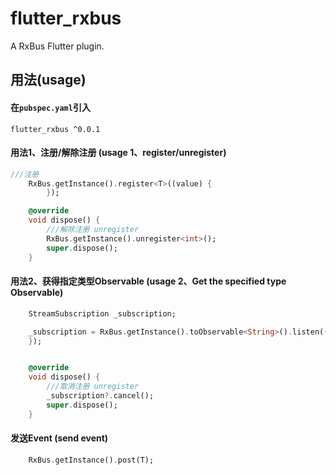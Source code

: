# flutter_rxbus

A RxBus Flutter plugin.

## 用法(usage)

#### 在`pubspec.yaml`引入
```
flutter_rxbus ^0.0.1
```

#### 用法1、注册/解除注册 (usage 1、register/unregister)

```dart
///注册
    RxBus.getInstance().register<T>((value) {
        });

    @override
    void dispose() {
        ///解除注册 unregister
        RxBus.getInstance().unregister<int>();
        super.dispose();
    }
```
#### 用法2、获得指定类型Observable (usage 2、Get the specified type Observable)

```dart
    StreamSubscription _subscription;

    _subscription = RxBus.getInstance().toObservable<String>().listen((value) {
    });


    @override
    void dispose() {
        ///取消注册 unregister
        _subscription?.cancel();
        super.dispose();
    }
```

#### 发送Event (send event)
```dart
    RxBus.getInstance().post(T);
```
